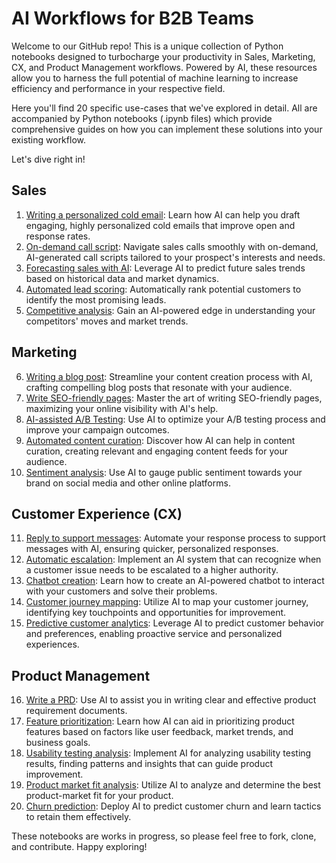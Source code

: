 # AI Workflows for B2B Teams

Welcome to our GitHub repo! This is a unique collection of Python notebooks designed to turbocharge your productivity in Sales, Marketing, CX, and Product Management workflows. Powered by AI, these resources allow you to harness the full potential of machine learning to increase efficiency and performance in your respective field.

Here you'll find 20 specific use-cases that we've explored in detail. All are accompanied by Python notebooks (.ipynb files) which provide comprehensive guides on how you can implement these solutions into your existing workflow.

Let's dive right in!

## Sales

1. [Writing a personalized cold email](#link-temporary-01): Learn how AI can help you draft engaging, highly personalized cold emails that improve open and response rates.
2. [On-demand call script](#link-temporary-02): Navigate sales calls smoothly with on-demand, AI-generated call scripts tailored to your prospect's interests and needs.
3. [Forecasting sales with AI](#link-temporary-03): Leverage AI to predict future sales trends based on historical data and market dynamics.
4. [Automated lead scoring](#link-temporary-04): Automatically rank potential customers to identify the most promising leads.
5. [Competitive analysis](#link-temporary-05): Gain an AI-powered edge in understanding your competitors' moves and market trends.

## Marketing

6. [Writing a blog post](#link-temporary-06): Streamline your content creation process with AI, crafting compelling blog posts that resonate with your audience.
7. [Write SEO-friendly pages](#link-temporary-07): Master the art of writing SEO-friendly pages, maximizing your online visibility with AI's help.
8. [AI-assisted A/B Testing](#link-temporary-08): Use AI to optimize your A/B testing process and improve your campaign outcomes.
9. [Automated content curation](#link-temporary-09): Discover how AI can help in content curation, creating relevant and engaging content feeds for your audience.
10. [Sentiment analysis](#link-temporary-10): Use AI to gauge public sentiment towards your brand on social media and other online platforms.

## Customer Experience (CX)

11. [Reply to support messages](#link-temporary-11): Automate your response process to support messages with AI, ensuring quicker, personalized responses.
12. [Automatic escalation](#link-temporary-12): Implement an AI system that can recognize when a customer issue needs to be escalated to a higher authority.
13. [Chatbot creation](#link-temporary-13): Learn how to create an AI-powered chatbot to interact with your customers and solve their problems.
14. [Customer journey mapping](#link-temporary-14): Utilize AI to map your customer journey, identifying key touchpoints and opportunities for improvement.
15. [Predictive customer analytics](#link-temporary-15): Leverage AI to predict customer behavior and preferences, enabling proactive service and personalized experiences.

## Product Management

16. [Write a PRD](#link-temporary-16): Use AI to assist you in writing clear and effective product requirement documents.
17. [Feature prioritization](#link-temporary-17): Learn how AI can aid in prioritizing product features based on factors like user feedback, market trends, and business goals.
18. [Usability testing analysis](#link-temporary-18): Implement AI for analyzing usability testing results, finding patterns and insights that can guide product improvement.
19. [Product market fit analysis](#link-temporary-19): Utilize AI to analyze and determine the best product-market fit for your product.
20. [Churn prediction](#link-temporary-20): Deploy AI to predict customer churn and learn tactics to retain them effectively.

These notebooks are works in progress, so please feel free to fork, clone, and contribute. Happy exploring!
